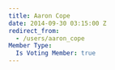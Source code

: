 ```yaml
---
title: Aaron Cope
date: 2014-09-30 03:15:00 Z
redirect_from:
  - /users/aaron_cope
Member Type:
  Is Voting Member: true
---
```


